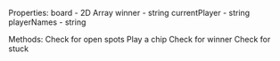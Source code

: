 Properties:
board - 2D Array
winner - string
currentPlayer - string
playerNames - string

Methods:
Check for open spots
Play a chip
Check for winner
Check for stuck

